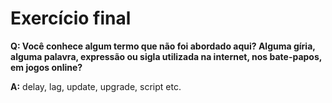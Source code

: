 # Exercício final

**Q: Você conhece algum termo que não foi abordado aqui? Alguma gíria, alguma palavra, expressão ou sigla utilizada na internet, nos bate-papos, em jogos online?**

**A:** delay, lag, update, upgrade, script etc.
